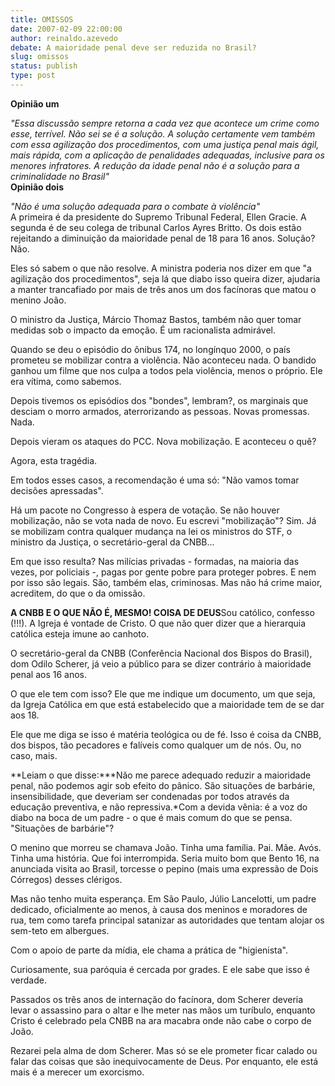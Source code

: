 ```yaml
---
title: OMISSOS
date: 2007-02-09 22:00:00
author: reinaldo.azevedo
debate: A maioridade penal deve ser reduzida no Brasil?
slug: omissos
status: publish 
type: post
---
```


  
**Opinião um**  
  
*"Essa discussão sempre retorna a cada vez que acontece um crime como esse, terrível. Não sei se é a solução. A solução certamente vem também com essa agilização dos procedimentos, com uma justiça penal mais ágil, mais rápida, com a aplicação de penalidades adequadas, inclusive para os menores infratores. A redução da idade penal não é a solução para a criminalidade no Brasil"*  
**Opinião dois**  
  
*"Não é uma solução adequada para o combate à violência"*  
A primeira é da presidente do Supremo Tribunal Federal, Ellen Gracie. A segunda é de seu colega de tribunal Carlos Ayres Britto. Os dois estão rejeitando a diminuição da maioridade penal de 18 para 16 anos. Solução? Não.   
  
Eles só sabem o que não resolve. A ministra poderia nos dizer em que "a agilização dos procedimentos", seja lá que diabo isso queira dizer, ajudaria a manter trancafiado por mais de três anos um dos facínoras que matou o menino João.  
  
O ministro da Justiça, Márcio Thomaz Bastos, também não quer tomar medidas sob o impacto da emoção. É um racionalista admirável.  
  
Quando se deu o episódio do ônibus 174, no longínquo 2000, o país prometeu se mobilizar contra a violência. Não aconteceu nada. O bandido ganhou um filme que nos culpa a todos pela violência, menos o próprio. Ele era vítima, como sabemos.  
  
Depois tivemos os episódios dos "bondes", lembram?, os marginais que desciam o morro armados, aterrorizando as pessoas. Novas promessas. Nada.  
  
Depois vieram os ataques do PCC. Nova mobilização. E aconteceu o quê?  
  
Agora, esta tragédia.  
  
Em todos esses casos, a recomendação é uma só: "Não vamos tomar decisões apressadas".  
  
Há um pacote no Congresso à espera de votação. Se não houver mobilização, não se vota nada de novo. Eu escrevi "mobilização"? Sim. Já se mobilizam contra qualquer mudança na lei os ministros do STF, o ministro da Justiça, o secretário-geral da CNBB...  
  
Em que isso resulta? Nas milícias privadas - formadas, na maioria das vezes, por policiais -, pagas por gente pobre para proteger pobres. E nem por isso são legais. São, também elas, criminosas. Mas não há crime maior, acreditem, do que o da omissão.  
  
**A CNBB E O QUE NÃO É, MESMO! COISA DE DEUS**Sou católico, confesso (!!!). A Igreja é vontade de Cristo. O que não quer dizer que a hierarquia católica esteja imune ao canhoto.  
  
O secretário-geral da CNBB (Conferência Nacional dos Bispos do Brasil), dom Odilo Scherer, já veio a público para se dizer contrário à maioridade penal aos 16 anos.  
  
O que ele tem com isso? Ele que me indique um documento, um que seja, da Igreja Católica em que está estabelecido que a maioridade tem de se dar aos 18.  
  
Ele que me diga se isso é matéria teológica ou de fé. Isso é coisa da CNBB, dos bispos, tão pecadores e falíveis como qualquer um de nós. Ou, no caso, mais.  
  
**Leiam o que disse:***Não me parece adequado reduzir a maioridade penal, não podemos agir sob efeito do pânico. São situações de barbárie, insensibilidade, que deveriam ser condenadas por todos através da educação preventiva, e não repressiva.*Com a devida vênia: é a voz do diabo na boca de um padre - o que é mais comum do que se pensa. "Situações de barbárie"?  
  
O menino que morreu se chamava João. Tinha uma família. Pai. Mãe. Avós. Tinha uma história. Que foi interrompida. Seria muito bom que Bento 16, na anunciada visita ao Brasil, torcesse o pepino (mais uma expressão de Dois Córregos) desses clérigos.  
  
Mas não tenho muita esperança. Em São Paulo, Júlio Lancelotti, um padre dedicado, oficialmente ao menos, à causa dos meninos e moradores de rua, tem como tarefa principal satanizar as autoridades que tentam alojar os sem-teto em albergues.  
  
Com o apoio de parte da mídia, ele chama a prática de "higienista".  
  
Curiosamente, sua paróquia é cercada por grades. E ele sabe que isso é verdade.  
  
Passados os três anos de internação do facínora, dom Scherer deveria levar o assassino para o altar e lhe meter nas mãos um turíbulo, enquanto Cristo é celebrado pela CNBB na ara macabra onde não cabe o corpo de João.  
  
Rezarei pela alma de dom Scherer. Mas só se ele prometer ficar calado ou falar das coisas que são inequivocamente de Deus. Por enquanto, ele está mais é a merecer um exorcismo.


